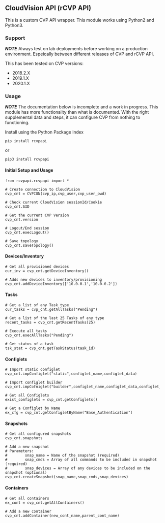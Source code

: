 ## CloudVision API (rCVP API)

This is a custom CVP API wrapper.  This module works using Python2 and Python3.  

### Support

***NOTE*** Always test on lab deployments before working on a production environment.  Espeically between different releases of CVP and rCVP API.

This has been tested on CVP versions:
- 2018.2.X
- 2019.1.X
- 2020.1.X

### Usage

***NOTE***
The documentation below is incomplete and a work in progress.  This module has more functionality than what is documented.  With the right supplemental data and steps, it can configure CVP from nothing to functioning.

Install using the Python Package Index

```
pip install rcvpapi
```
or 
```
pip3 install rcvpapi
```

#### Initial Setup and Usage

```
from rcvpapi.rcvpapi import *

# Create connection to CloudVision
cvp_cnt = CVPCON(cvp_ip,cvp_user,cvp_user_pwd)

# Check current CloudVision sessionId/Cookie
cvp_cnt.SID

# Get the current CVP Version
cvp_cnt.version

# Logout/End session
cvp_cnt.execLogout()

# Save topology
cvp_cnt.saveTopology()
```

#### Devices/Inventory
```
# Get all provisioned devices
cur_inv = cvp_cnt.getDeviceInventory()

# Adds new devices to inventory/provisioning
cvp_cnt.addDeviceInventory(['10.0.0.1','10.0.0.2'])
```

#### Tasks
```
# Get a list of any Task type
cur_tasks = cvp_cnt.getAllTasks("Pending")

# Get a list of the last 25 Tasks of any type
recent_tasks = cvp_cnt.getRecentTasks(25)

# Execute all tasks
cvp_cnt.execAllTasks("Pending")

# Get status of a task
tsk_stat = cvp_cnt.getTaskStatus(task_id)
```

#### Configlets
```
# Import static configlet
cvp_cnt.impConfiglet("static",configlet_name,configlet_data)

# Import configlet builder
cvp_cnt.impCofniglet("builder",configlet_name,configlet_data,configlet_form_data)

# Get all Configlets
exist_configlets = cvp_cnt.getConfiglets()

# Get a Configlet by Name
ex_cfg = cvp_cnt.getConfigletByName("Base_Authentication")
```

#### Snapshots
```
# Get all configured snapshots
cvp_cnt.snapshots

# Add a new snapshot
# Parameters:
#        snap_name = Name of the snapshot (required)
#        snap_cmds = Array of all commands to be included in snapshot (required)
#        snap_devices = Array of any devices to be included on the snapshot (optional)
cvp_cnt.createSnapshot(snap_name,snap_cmds,snap_devices)
```

#### Containers
```
# Get all containers
ex_cont = cvp_cnt.getAllContainers()

# Add a new container
cvp_cnt.addContainer(new_cont_name,parent_cont_name)
```